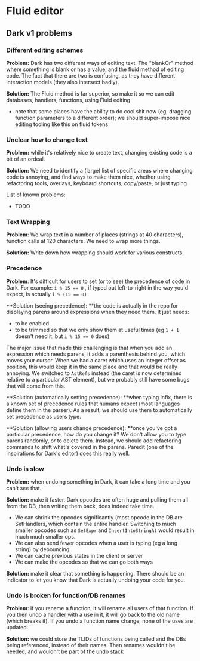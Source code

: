 # Fluid editor

## Dark v1 problems

### Different editing schemes

**Problem:** Dark has two different ways of editing text. The "blankOr" method where something is blank or has a value, and the fluid method of editing code. The fact that there are two is confusing, as they have different interaction models (they also intersect badly).

**Solution:** The Fluid method is far superior, so make it so we can edit databases, handlers, functions, using Fluid editing

* note that some places have the ability to do cool shit now (eg, dragging function parameters to a different order); we should super-impose nice editing tooling like this on fluid tokens

### Unclear how to change text

**Problem:** while it's relatively nice to create text, changing existing code is a bit of an ordeal.

**Solution:** We need to identify a (large) list of specific areas where changing code is annoying, and find ways to make them nice, whether using refactoring tools, overlays, keyboard shortcuts, copy/paste, or just typing

List of known problems:

* TODO

### Text Wrapping

**Problem**: We wrap text in a number of places (strings at 40 characters), function calls at 120 characters. We need to wrap more things.

**Solution:** Write down how wrapping should work for various constructs.

### Precedence

**Problem**: It's difficult for users to set (or to see) the precedence of code in Dark. For example: `i % 15 == 0` , if typed out left-to-right in the way you'd expect, is actually `i % (15 == 0). `

**Solution (seeing precedence): **the code is actually in the repo for displaying parens around expressions when they need them. It just needs:

* to be enabled
* to be trimmed so that we only show them at useful times (eg `1 + 1` doesn't need it, but `i % 15 == 0` does)

The major issue that made this challenging is that when you add an expression which needs parens, it adds a parenthesis behind you, which moves your cursor. When we had a caret which uses an integer offset as position, this would keep it in the same place and that would be really annoying. We switched to `AstRefs` instead (the caret is now determined relative to a particular AST element), but we probably still have some bugs that will come from this.

**Solution (automatically setting precedence): **when typing infix, there is a known set of precedence rules that humans expect (most languages define them in the parser). As a result, we should use them to automatically set precedence as users type.

**Solution (allowing users change precedence): **once you've got a particular precedence, how do you change it? We don't allow you to type parens randomly, or to delete them. Instead, we should add refactoring commands to shift what's covered in the parens. Paredit (one of the inspirations for Dark's editor) does this really well.

### Undo is slow

**Problem:** when undoing something in Dark, it can take a long time and you can't see that.

**Solution:** make it faster. Dark opcodes are often huge and pulling them all from the DB, then writing them back, does indeed take time.

* We can shrink the opcodes significantly (most opcode in the DB are SetHandlers, which contain the entire handler. Switching to much smaller opcodes such as `SetExpr` and `InsertIntoStringAt` would result in much much smaller ops.
* We can also send fewer opcodes when a user is typing (eg a long string) by debouncing.
* We can cache previous states in the client or server
* We can make the opcodes so that we can go both ways

**Solution:** make it clear that something is happening. There should be an indicator to let you know that Dark is actually undoing your code for you.

### Undo is broken for function/DB renames

**Problem**: if you rename a function, it will rename all users of that function. If you then undo a handler with a use in it, it will go back to the old name (which breaks it). If you undo a function name change, none of the uses are updated.

**Solution:** we could store the TLIDs of functions being called and the DBs being referenced, instead of their names. Then renames wouldn't be needed, and wouldn't be part of the undo stack
